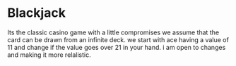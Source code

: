 # Blackjack
Its the classic casino game with a little compromises 
we assume that the card can be drawn from an infinite deck.
we start with ace having a value of 11 and change if the value goes over 21 in your hand.
i am open to changes and making it more relalistic.
